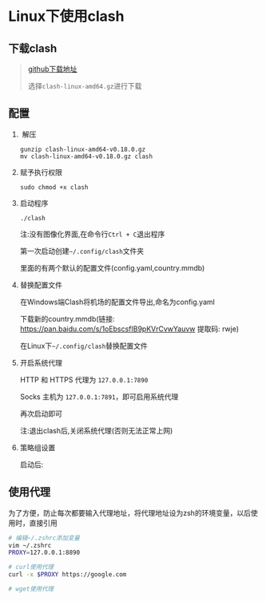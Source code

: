 # Linux下使用clash

## 下载clash

> [github下载地址](https://github.com/Dreamacro/clash/releases)
>
> 选择`clash-linux-amd64.gz`进行下载

## 配置

1. ​	解压

    ```shell
    gunzip clash-linux-amd64-v0.18.0.gz
    mv clash-linux-amd64-v0.18.0.gz clash
    ```

2. 赋予执行权限

    ```shell
    sudo chmod +x clash
    ```

3. 启动程序

    ```shell
    ./clash
    ```

    注:没有图像化界面,在命令行`Ctrl + C`退出程序

    第一次启动创建`~/.config/clash`文件夹

    里面的有两个默认的配置文件(config.yaml,country.mmdb)

4. 替换配置文件

    在Windows端Clash将机场的配置文件导出,命名为config.yaml

    下载新的country.mmdb(链接: https://pan.baidu.com/s/1oEbscsfIB9pKVrCvwYauvw 提取码: rwje)

    在Linux下`~/.config/clash`替换配置文件

5. 开启系统代理

    HTTP 和 HTTPS 代理为 `127.0.0.1:7890`

    Socks 主机为 `127.0.0.1:7891`，即可启用系统代理

    再次启动即可

    注:退出clash后,关闭系统代理(否则无法正常上网)

6. 策略组设置

    启动后:

    [策略组设置]: http://clash.razord.top


## 使用代理

为了方便，防止每次都要输入代理地址，将代理地址设为zsh的环境变量，以后使用时，直接引用

```bash
# 编辑~/.zshrc添加变量
vim ~/.zshrc
PROXY=127.0.0.1:8890

# curl使用代理
curl -x $PROXY https://google.com

# wget使用代理

```

